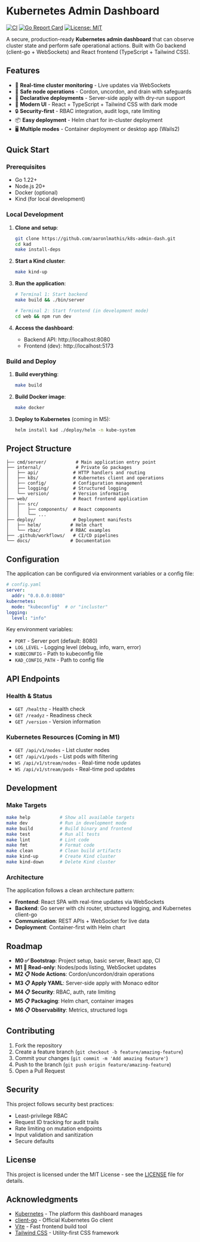 # Kubernetes Admin Dashboard

[![CI](https://github.com/aaronlmathis/k8s-admin-dash/workflows/CI/badge.svg)](https://github.com/aaronlmathis/k8s-admin-dash/actions)
[![Go Report Card](https://goreportcard.com/badge/github.com/aaronlmathis/k8s-admin-dash)](https://goreportcard.com/report/github.com/aaronlmathis/k8s-admin-dash)
[![License: MIT](https://img.shields.io/badge/License-MIT-yellow.svg)](https://opensource.org/licenses/MIT)

A secure, production-ready **Kubernetes admin dashboard** that can observe cluster state and perform safe operational actions. Built with Go backend (client-go + WebSockets) and React frontend (TypeScript + Tailwind CSS).

## Features

- 🚀 **Real-time cluster monitoring** - Live updates via WebSockets
- 🔧 **Safe node operations** - Cordon, uncordon, and drain with safeguards
- 📝 **Declarative deployments** - Server-side apply with dry-run support
- 🎨 **Modern UI** - React + TypeScript + Tailwind CSS with dark mode
- 🔒 **Security-first** - RBAC integration, audit logs, rate limiting
- 📦 **Easy deployment** - Helm chart for in-cluster deployment
- 🖥️ **Multiple modes** - Container deployment or desktop app (Wails2)

## Quick Start

### Prerequisites

- Go 1.22+
- Node.js 20+
- Docker (optional)
- Kind (for local development)

### Local Development

1. **Clone and setup**:
   ```bash
   git clone https://github.com/aaronlmathis/k8s-admin-dash.git
   cd kad
   make install-deps
   ```

2. **Start a Kind cluster**:
   ```bash
   make kind-up
   ```

3. **Run the application**:
   ```bash
   # Terminal 1: Start backend
   make build && ./bin/server
   
   # Terminal 2: Start frontend (in development mode)
   cd web && npm run dev
   ```

4. **Access the dashboard**:
   - Backend API: http://localhost:8080
   - Frontend (dev): http://localhost:5173

### Build and Deploy

1. **Build everything**:
   ```bash
   make build
   ```

2. **Build Docker image**:
   ```bash
   make docker
   ```

3. **Deploy to Kubernetes** (coming in M5):
   ```bash
   helm install kad ./deploy/helm -n kube-system
   ```

## Project Structure

```
├── cmd/server/           # Main application entry point
├── internal/             # Private Go packages
│   ├── api/             # HTTP handlers and routing
│   ├── k8s/             # Kubernetes client and operations
│   ├── config/          # Configuration management
│   ├── logging/         # Structured logging
│   └── version/         # Version information
├── web/                 # React frontend application
│   ├── src/
│   │   ├── components/  # React components
│   │   └── ...
├── deploy/              # Deployment manifests
│   ├── helm/           # Helm chart
│   └── rbac/           # RBAC examples
├── .github/workflows/   # CI/CD pipelines
└── docs/               # Documentation
```

## Configuration

The application can be configured via environment variables or a config file:

```yaml
# config.yaml
server:
  addr: "0.0.0.0:8080"
kubernetes:
  mode: "kubeconfig"  # or "incluster"
logging:
  level: "info"
```

Key environment variables:
- `PORT` - Server port (default: 8080)
- `LOG_LEVEL` - Logging level (debug, info, warn, error)
- `KUBECONFIG` - Path to kubeconfig file
- `KAD_CONFIG_PATH` - Path to config file

## API Endpoints

### Health & Status
- `GET /healthz` - Health check
- `GET /readyz` - Readiness check  
- `GET /version` - Version information

### Kubernetes Resources (Coming in M1)
- `GET /api/v1/nodes` - List cluster nodes
- `GET /api/v1/pods` - List pods with filtering
- `WS /api/v1/stream/nodes` - Real-time node updates
- `WS /api/v1/stream/pods` - Real-time pod updates

## Development

### Make Targets

```bash
make help           # Show all available targets
make dev            # Run in development mode
make build          # Build binary and frontend
make test           # Run all tests
make lint           # Lint code
make fmt            # Format code
make clean          # Clean build artifacts
make kind-up        # Create Kind cluster
make kind-down      # Delete Kind cluster
```

### Architecture

The application follows a clean architecture pattern:

- **Frontend**: React SPA with real-time updates via WebSockets
- **Backend**: Go server with chi router, structured logging, and Kubernetes client-go
- **Communication**: REST APIs + WebSocket for live data
- **Deployment**: Container-first with Helm chart

## Roadmap

- **M0 ✅ Bootstrap**: Project setup, basic server, React app, CI
- **M1 🚧 Read-only**: Nodes/pods listing, WebSocket updates
- **M2 📋 Node Actions**: Cordon/uncordon/drain operations  
- **M3 📋 Apply YAML**: Server-side apply with Monaco editor
- **M4 📋 Security**: RBAC, auth, rate limiting
- **M5 📋 Packaging**: Helm chart, container images
- **M6 📋 Observability**: Metrics, structured logs

## Contributing

1. Fork the repository
2. Create a feature branch (`git checkout -b feature/amazing-feature`)
3. Commit your changes (`git commit -m 'Add amazing feature'`)
4. Push to the branch (`git push origin feature/amazing-feature`)
5. Open a Pull Request

## Security

This project follows security best practices:

- Least-privilege RBAC
- Request ID tracking for audit trails
- Rate limiting on mutation endpoints
- Input validation and sanitization
- Secure defaults

## License

This project is licensed under the MIT License - see the [LICENSE](LICENSE) file for details.

## Acknowledgments

- [Kubernetes](https://kubernetes.io/) - The platform this dashboard manages
- [client-go](https://github.com/kubernetes/client-go) - Official Kubernetes Go client
- [Vite](https://vitejs.dev/) - Fast frontend build tool
- [Tailwind CSS](https://tailwindcss.com/) - Utility-first CSS framework
